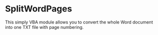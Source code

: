 # SplitWordPages
This simply VBA module  allows you to convert the whole Word document into one TXT file with page numbering.
